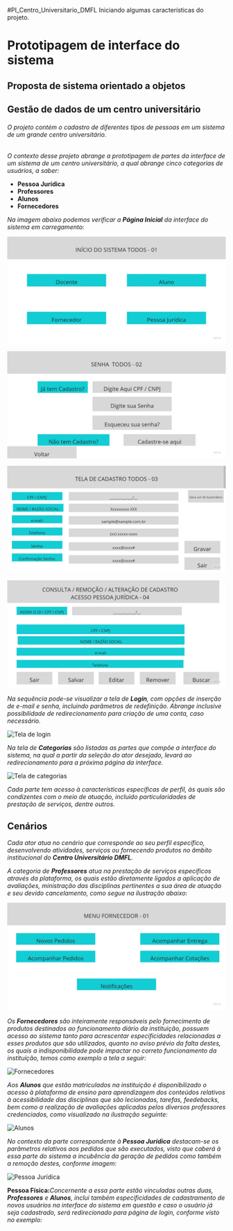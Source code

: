 #PI_Centro_Universitario_DMFL
Iniciando algumas características do projeto.

# Prototipagem de interface do sistema

## Proposta de sistema orientado a objetos


## Gestão de dados de um centro universitário
###### O projeto contém o cadastro de diferentes tipos de pessoas em um sistema de um grande centro universitário.


*O contexto desse projeto abrange a prototipagem de partes da interface de um sistema de um centro universitário, a qual abrange cinco categorias de usuários, a saber:* 

* **Pessoa Jurídica**
* **Professores**
* **Alunos**
* **Fornecedores**
  
_Na imagem abaixo podemos verificar a **Página Inicial** da interface do sistema em carregamento:_

![Tela principal](https://github.com/Marcellbsb/PI_Centro_Universitario_DMFL/blob/main/Trilha%20Principal%20(1).jpg)


![Tela principal 2](https://github.com/Marcellbsb/PI_Centro_Universitario_DMFL/blob/main/Trilha%20Principal%20(2).jpg)


![Tela principal 3](https://github.com/Marcellbsb/PI_Centro_Universitario_DMFL/blob/main/Trilha%20Principal%20(3).jpg)


![Tela principal 4](https://github.com/Marcellbsb/PI_Centro_Universitario_DMFL/blob/main/Trilha%20Principal%20(4).jpg)

_Na sequência pode-se visualizar a tela de **Login**, com opções de inserção de e-mail e senha, incluindo parâmetros de redefinição. Abrange inclusive possibilidade de redirecionamento para criação de uma conta, caso necessário._

![Tela de login]()

_Na tela de **Categorias** são listadas as partes que compõe a interface do sistema, na qual a partir da seleção do ator desejado, levará ao redirecionamento para a próxima página da interface._

![Tela de categorias]()

_Cada parte tem acesso à características específicas de perfil, às quais são condizentes com o meio de atuação, incluido particularidades de prestação de serviços, dentre outros._

## Cenários

_Cada ator atua no cenário que corresponde ao seu perfil específico, desenvolvendo atividades, serviços ou fornecendo produtos no âmbito institucional do **Centro Universitário DMFL**._

_A categoria de **Professores** atua na prestação de serviços específicos através da plataforma, os quais estão diretamente ligados a aplicação de avaliações, ministração das disciplinas pertinentes a sua área de atuação e seu devido cancelamento, como segue na ilustração abaixo:_

![Professores](https://github.com/Marcellbsb/PI_Centro_Universitario_DMFL/blob/main/Trilha%20Fornecedor%20(1).jpg)

_Os **Fornecedores** são inteiramente responsáveis pelo fornecimento de produtos destinados ao funcionamento diário da instituição, possuem acesso ao sistema tanto para acrescentar especificidades relacionadas a esses produtos que são utilizados, quanto no aviso prévio da falta destes, os quais a indisponibilidade pode impactar no correto funcionamento da instituição, temos como exemplo a tela a seguir:_

![Fornecedores]()

_Aos **Alunos** que estão matriculados na instituição é disponibilizado o acesso à plataforma de ensino para aprendizagem dos conteúdos relativos à acessibilidade das disciplinas que são lecionadas, tarefas, feedebacks, bem como a realização de avaliações aplicadas pelos diversos professores credenciados, como visualizado na ilustração seguinte:_

![Alunos]()

_No contexto da parte correspondente à **Pessoa Jurídica** destacam-se os parâmetros relativos aos pedidos que são executados, visto que caberá à essa parte do sistema a incubência da geração de pedidos como também a remoção destes, conforme imagem:_

![Pessoa Jurídica]()

**Pessoa Física:**_Concernente a essa parte estão vinculadas outras duas, __Professores__ e __Alunos__, inclui também especificidades de cadastramento de novos usuários na interface do sistema em questão e caso o usuário já seja cadastrado, será redirecionado para página de login, conforme visto no exemplo:_





